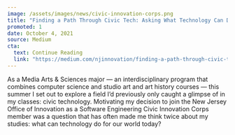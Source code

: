 ```yaml
---
image: /assets/images/news/civic-innovation-corps.png
title: "Finding a Path Through Civic Tech: Asking What Technology Can Do For Our World"
promoted: 1
date: October 4, 2021
source: Medium
cta:
  text: Continue Reading
  link: "https://medium.com/njinnovation/finding-a-path-through-civic-tech-asking-what-technology-can-do-for-our-world-d10673704a60"
---
```


As a Media Arts & Sciences major — an interdisciplinary program that combines computer science and studio art and art history courses — this summer I set out to explore a field I’d previously only caught a glimpse of in my classes: civic technology.
Motivating my decision to join the New Jersey Office of Innovation as a Software Engineering Civic Innovation Corps member was a question that has often made me think twice about my studies: what can technology do for our world today?
